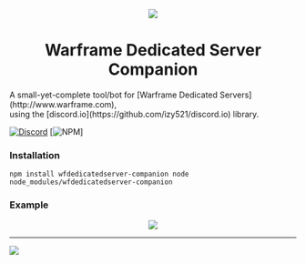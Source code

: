 <p align="center"><img src="http://vignette3.wikia.nocookie.net/warframe/images/6/65/FactionSigilConclaveLevel16.png"></p>
<h1 align="center">Warframe Dedicated Server Companion</h1>
A small-yet-complete tool/bot for [Warframe Dedicated Servers](http://www.warframe.com), <br/>
using the [discord.io](https://github.com/izy521/discord.io) library.

[![Discord](https://discordapp.com/api/guilds/144519729044783104/widget.png)](http://discord.me/conclave) [![NPM](https://img.shields.io/npm/v/discord.io.svg)]

### Installation
`npm install wfdedicatedserver-companion
node node_modules/wfdedicatedserver-companion`

<!-- ### [Documentation / Gitbooks](https://www.gitbook.com/book/izy521/discord-io/details) -->

### Example

<p align="center">
<img src="http://i.imgur.com/BDPRKa1.png"><br/>
<hr>
<img src="http://i.imgur.com/Tx9jR2z.png"><br/>
<!-- <hr> -->
<!-- <img src=""><br/> -->
</p>

